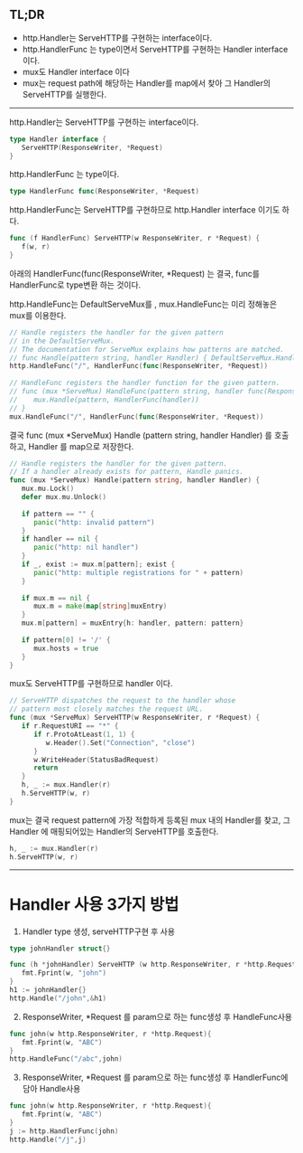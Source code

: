 ## TL;DR

- http.Handler는 ServeHTTP를 구현하는 interface이다.
- http.HandlerFunc 는 type이면서 ServeHTTP를 구현하는 Handler interface이다.
- mux도 Handler interface 이다
- mux는 request path에 해당하는 Handler를 map에서 찾아 그 Handler의 ServeHTTP를 실행한다.
 
 ---
 
http.Handler는 ServeHTTP를 구현하는 interface이다.
```go
type Handler interface {
   ServeHTTP(ResponseWriter, *Request)
}
```

http.HandlerFunc 는 type이다. 
```go
type HandlerFunc func(ResponseWriter, *Request)
``` 

http.HandlerFunc는 ServeHTTP를 구현하므로 http.Handler interface 이기도 하다.
```go
func (f HandlerFunc) ServeHTTP(w ResponseWriter, r *Request) {
   f(w, r)
}
``` 

아래의 HandlerFunc(func(ResponseWriter, *Request) 는 결국, func를 HandlerFunc로 type변환 하는 것이다.

http.HandleFunc는 DefaultServeMux를 ,  mux.HandleFunc는 미리 정해놓은 mux를 이용한다. 

```go
// Handle registers the handler for the given pattern
// in the DefaultServeMux.
// The documentation for ServeMux explains how patterns are matched.
// func Handle(pattern string, handler Handler) { DefaultServeMux.Handle(pattern, handler) }
http.HandleFunc("/", HandlerFunc(func(ResponseWriter, *Request))
  
// HandleFunc registers the handler function for the given pattern.
// func (mux *ServeMux) HandleFunc(pattern string, handler func(ResponseWriter, *Request)) {
//    mux.Handle(pattern, HandlerFunc(handler))
// }
mux.HandleFunc("/", HandlerFunc(func(ResponseWriter, *Request))
```

결국  func (mux *ServeMux) Handle (pattern string, handler Handler) 를 호출하고, Handler 를 map으로 저장한다.

```go
// Handle registers the handler for the given pattern.
// If a handler already exists for pattern, Handle panics.
func (mux *ServeMux) Handle(pattern string, handler Handler) {
   mux.mu.Lock()
   defer mux.mu.Unlock()
 
   if pattern == "" {
      panic("http: invalid pattern")
   }
   if handler == nil {
      panic("http: nil handler")
   }
   if _, exist := mux.m[pattern]; exist {
      panic("http: multiple registrations for " + pattern)
   }
 
   if mux.m == nil {
      mux.m = make(map[string]muxEntry)
   }
   mux.m[pattern] = muxEntry{h: handler, pattern: pattern}
 
   if pattern[0] != '/' {
      mux.hosts = true
   }
}
``` 

mux도 ServeHTTP를 구현하므로 handler 이다.

```go
// ServeHTTP dispatches the request to the handler whose
// pattern most closely matches the request URL.
func (mux *ServeMux) ServeHTTP(w ResponseWriter, r *Request) {
   if r.RequestURI == "*" {
      if r.ProtoAtLeast(1, 1) {
         w.Header().Set("Connection", "close")
      }
      w.WriteHeader(StatusBadRequest)
      return
   }
   h, _ := mux.Handler(r)
   h.ServeHTTP(w, r)
}
``` 

mux는 결국 request pattern에 가장 적합하게 등록된  mux 내의 Handler를 찾고, 그 Handler 에 매핑되어있는 Handler의 ServeHTTP를 호출한다.
```go
h, _ := mux.Handler(r)
h.ServeHTTP(w, r)
``` 

--- 

# Handler 사용 3가지 방법

1) Handler type 생성, serveHTTP구현 후 사용

```go
type johnHandler struct{}

func (h *johnHandler) ServeHTTP (w http.ResponseWriter, r *http.Request){
   fmt.Fprint(w, "john")
}
h1 := johnHandler{}
http.Handle("/john",&h1)
```

2) ResponseWriter, *Request 를 param으로 하는 func생성 후 HandleFunc사용

```go
func john(w http.ResponseWriter, r *http.Request){
   fmt.Fprint(w, "ABC")
}
http.HandleFunc("/abc",john)
``` 

3) ResponseWriter, *Request 를 param으로 하는 func생성 후 HandlerFunc에 담아 Handle사용
```go
func john(w http.ResponseWriter, r *http.Request){
   fmt.Fprint(w, "ABC")
}
j := http.HandlerFunc(john)
http.Handle("/j",j)
```
